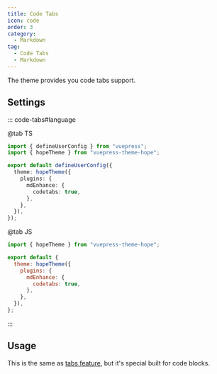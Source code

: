 ```yaml
---
title: Code Tabs
icon: code
order: 3
category:
  - Markdown
tag:
  - Code Tabs
  - Markdown
---
```


The theme provides you code tabs support.

<!-- more -->

## Settings

::: code-tabs#language

@tab TS

```ts {8-10} title=".vuepress/config.ts"
import { defineUserConfig } from "vuepress";
import { hopeTheme } from "vuepress-theme-hope";

export default defineUserConfig({
  theme: hopeTheme({
    plugins: {
      mdEnhance: {
        codetabs: true,
      },
    },
  }),
});
```

@tab JS

```js {7-9} title=".vuepress/config.js"
import { hopeTheme } from "vuepress-theme-hope";

export default {
  theme: hopeTheme({
    plugins: {
      mdEnhance: {
        codetabs: true,
      },
    },
  }),
};
```

:::

## Usage

This is the same as [tabs feature](./tabs.md), but it's special built for code blocks.

<!-- @include: @md-enhance/guide/code/code-tabs.md#after -->
